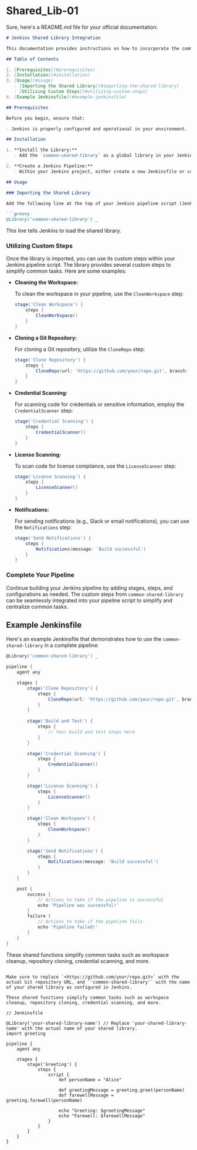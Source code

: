 # Shared_Lib-01
Sure, here's a README.md file for your official documentation:

```markdown
# Jenkins Shared Library Integration

This documentation provides instructions on how to incorporate the common-shared-library into your Jenkins pipelines, making it easier to manage and centralize common tasks.

## Table of Contents

1. [Prerequisites](#prerequisites)
2. [Installation](#installation)
3. [Usage](#usage)
   - [Importing the Shared Library](#importing-the-shared-library)
   - [Utilizing Custom Steps](#utilizing-custom-steps)
4. [Example Jenkinsfile](#example-jenkinsfile)

## Prerequisites

Before you begin, ensure that:

- Jenkins is properly configured and operational in your environment.

## Installation

1. **Install the Library:**
   - Add the `common-shared-library` as a global library in your Jenkins instance. Navigate to "Manage Jenkins" -> "Configure System" -> "Global Pipeline Libraries" and configure it with the library name, version, and source code repository.

2. **Create a Jenkins Pipeline:**
   - Within your Jenkins project, either create a new Jenkinsfile or configure an existing one to utilize the shared library steps and functions.

## Usage

### Importing the Shared Library

Add the following line at the top of your Jenkins pipeline script (Jenkinsfile) to import the `common-shared-library`:

```groovy
@Library('common-shared-library') _
```

This line tells Jenkins to load the shared library.

### Utilizing Custom Steps

Once the library is imported, you can use its custom steps within your Jenkins pipeline script. The library provides several custom steps to simplify common tasks. Here are some examples:

- **Cleaning the Workspace:**

  To clean the workspace in your pipeline, use the `CleanWorkspace` step:

  ```groovy
  stage('Clean Workspace') {
      steps {
          CleanWorkspace()
      }
  }
  ```

- **Cloning a Git Repository:**

  For cloning a Git repository, utilize the `CloneRepo` step:

  ```groovy
  stage('Clone Repository') {
      steps {
          CloneRepo(url: 'https://github.com/your/repo.git', branch: 'main')
      }
  }
  ```

- **Credential Scanning:**

  For scanning code for credentials or sensitive information, employ the `CredentialScanner` step:

  ```groovy
  stage('Credential Scanning') {
      steps {
          CredentialScanner()
      }
  }
  ```

- **License Scanning:**

  To scan code for license compliance, use the `LicenseScanner` step:

  ```groovy
  stage('License Scanning') {
      steps {
          LicenseScanner()
      }
  }
  ```

- **Notifications:**

  For sending notifications (e.g., Slack or email notifications), you can use the `Notifications` step:

  ```groovy
  stage('Send Notifications') {
      steps {
          Notifications(message: 'Build successful')
      }
  }
  ```

### Complete Your Pipeline

Continue building your Jenkins pipeline by adding stages, steps, and configurations as needed. The custom steps from `common-shared-library` can be seamlessly integrated into your pipeline script to simplify and centralize common tasks.

## Example Jenkinsfile

Here's an example Jenkinsfile that demonstrates how to use the `common-shared-library` in a complete pipeline:

```groovy
@Library('common-shared-library') _

pipeline {
    agent any

    stages {
        stage('Clone Repository') {
            steps {
                CloneRepo(url: 'https://github.com/your/repo.git', branch: 'main')
            }
        }
        
        stage('Build and Test') {
            steps {
                // Your build and test steps here
            }
        }

        stage('Credential Scanning') {
            steps {
                CredentialScanner()
            }
        }

        stage('License Scanning') {
            steps {
                LicenseScanner()
            }
        }

        stage('Clean Workspace') {
            steps {
                CleanWorkspace()
            }
        }

        stage('Send Notifications') {
            steps {
                Notifications(message: 'Build successful')
            }
        }
    }

    post {
        success {
            // Actions to take if the pipeline is successful
            echo 'Pipeline was successful!'
        }
        failure {
            // Actions to take if the pipeline fails
            echo 'Pipeline failed!'
        }
    }
}
```

These shared functions simplify common tasks such as workspace cleanup, repository cloning, credential scanning, and more.
```

Make sure to replace `<https://github.com/your/repo.git>` with the actual Git repository URL, and `'common-shared-library'` with the name of your shared library as configured in Jenkins.

These shared functions simplify common tasks such as workspace cleanup, repository cloning, credential scanning, and more.

// Jenkinsfile

@Library('your-shared-library-name') // Replace 'your-shared-library-name' with the actual name of your shared library.
import greeting

pipeline {
    agent any

    stages {
        stage('Greeting') {
            steps {
                script {
                    def personName = "Alice"
                    
                    def greetingMessage = greeting.greet(personName)
                    def farewellMessage = greeting.farewell(personName)
                    
                    echo "Greeting: $greetingMessage"
                    echo "Farewell: $farewellMessage"
                }
            }
        }
    }
}
